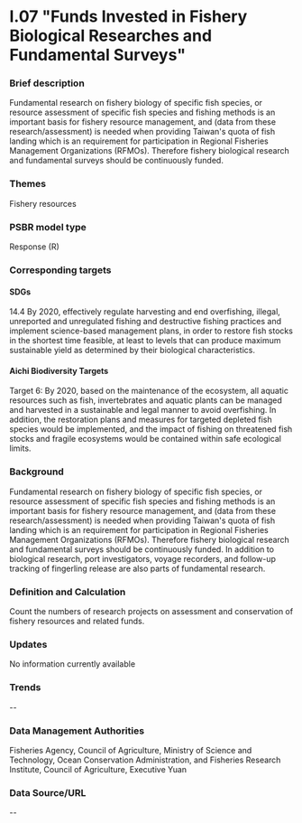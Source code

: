 # I.07 "Funds Invested in Fishery Biological Researches and Fundamental Surveys"

<script type="text/javascript" src="http://cdn.mathjax.org/mathjax/latest/MathJax.js?config=TeX-AMS-MML_HTMLorMML"></script>

### Brief description
Fundamental research on fishery biology of specific fish species, or resource assessment of specific fish species and fishing methods is an important basis for fishery resource management, and (data from these research/assessment) is needed when providing Taiwan's quota of fish landing which is an requirement for participation in Regional Fisheries Management Organizations (RFMOs). Therefore fishery biological research and fundamental surveys should be continuously funded.
### Themes
Fishery resources
### PSBR model type
Response (R)
### Corresponding targets
#### SDGs
14.4 By 2020, effectively regulate harvesting and end overfishing, illegal, unreported and unregulated fishing and destructive fishing practices and implement science-based management plans, in order to restore fish stocks in the shortest time feasible, at least to levels that can produce maximum sustainable yield as determined by their biological characteristics.
#### Aichi Biodiversity Targets
Target 6: By 2020, based on the maintenance of the ecosystem, all aquatic resources such as fish, invertebrates and aquatic plants can be managed and harvested in a sustainable and legal manner to avoid overfishing. In addition, the restoration plans and measures for targeted depleted fish species would be implemented, and the impact of fishing on threatened fish stocks and fragile ecosystems would be contained within safe ecological limits.
### Background
Fundamental research on fishery biology of specific fish species, or resource assessment of specific fish species and fishing methods is an important basis for fishery resource management, and (data from these research/assessment) is needed when providing Taiwan's quota of fish landing which is an requirement for participation in Regional Fisheries Management Organizations (RFMOs). Therefore fishery biological research and fundamental surveys should be continuously funded. In addition to biological research, port investigators, voyage recorders, and follow-up tracking of fingerling release are also parts of fundamental research.
### Definition and Calculation
Count the numbers of research projects on assessment and conservation of fishery resources and related funds.
### Updates
No information currently available
### Trends
--
### Data Management Authorities
Fisheries Agency, Council of Agriculture, Ministry of Science and Technology, Ocean Conservation Administration, and Fisheries Research Institute, Council of Agriculture, Executive Yuan
### Data Source/URL
--